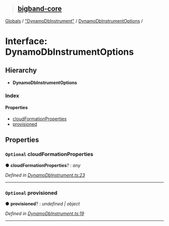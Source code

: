> ## [bigband-core](../README.md)

[Globals](../globals.md) / ["DynamoDbInstrument"](../modules/_dynamodbinstrument_.md) / [DynamoDbInstrumentOptions](_dynamodbinstrument_.dynamodbinstrumentoptions.md) /

# Interface: DynamoDbInstrumentOptions

## Hierarchy

* **DynamoDbInstrumentOptions**

### Index

#### Properties

* [cloudFormationProperties](_dynamodbinstrument_.dynamodbinstrumentoptions.md#optional-cloudformationproperties)
* [provisioned](_dynamodbinstrument_.dynamodbinstrumentoptions.md#optional-provisioned)

## Properties

### `Optional` cloudFormationProperties

● **cloudFormationProperties**? : *any*

*Defined in [DynamoDbInstrument.ts:23](https://github.com/imaman/bigband/blob/1dee7b5/packages/core/src/DynamoDbInstrument.ts#L23)*

___

### `Optional` provisioned

● **provisioned**? : *undefined | object*

*Defined in [DynamoDbInstrument.ts:19](https://github.com/imaman/bigband/blob/1dee7b5/packages/core/src/DynamoDbInstrument.ts#L19)*

___